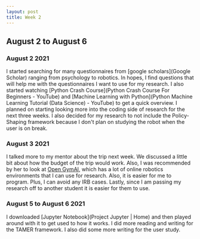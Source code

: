 ```yaml
---
layout: post
title: Week 2
---
```


## August 2 to August 6 ##


### August 2 2021 ###
I started searching for many questionnaires from [google scholars](Google Scholar) ranging from psychology to robotics. In hopes, I find questions that will help me with the questionnaires I want to use for my research. I also started watching [Python Crash Course](Python Crash Course For Beginners - YouTube) and [Machine Learning with Python](Python Machine Learning Tutorial (Data Science) - YouTube) to get a quick overview. I planned on starting looking more into the coding side of research for the next three weeks. 
I also decided for my research to not include the Policy-Shaping framework because I don't plan on studying the robot when the user is on break. 

### August 3 2021 ###
I talked more to my mentor about the trip next week. We discussed a little bit about how the budget of the trip would work. Also, I was recommended by her to look at [Open GymAI](https://gym.openai.com/), which has a lot of online robotics environments that I can use for research.  Also, it is easier for me to program. Plus, I can avoid any IRB cases. Lastly, since I am passing my research off to another student it is easier for them to use. 

### August 5 to August 6 2021 ###
I downloaded [Jupyter Notebook](Project Jupyter | Home) and then played around with it to get used to how it works. I did more reading and writing for the TAMER framework. I also did some more writing for the user study. 
